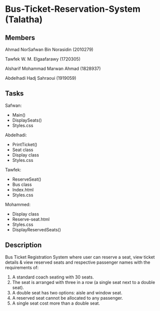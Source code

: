 # Bus-Ticket-Reservation-System (Talatha)

## Members
Ahmad NorSafwan Bin Norasidin (2010279)

Tawfek W. M. Elgaafarawy (1720305)

Alsharif Mohammad Marwan Ahmad (1828937)

Abdelhadi Hadj Sahraoui (1919059)

## Tasks
Safwan:
- Main()
- DisplaySeats()
- Styles.css

Abdelhadi:
- PrintTicket()
- Seat class
- Display class
- Styles.css

Tawfek:
- ReserveSeat()
- Bus class
- Index.html
- Styles.css

Mohammed:
- Display class
- Reserve-seat.html
- Styles.css
- DisplayReservedSeats()

## Description
Bus Ticket Registration System where user can reserve a seat, view ticket details & view reserved seats and respective passenger names with the requirements of:
1. A standard coach seating with 30 seats.
2. The seat is arranged with three in a row (a single seat next to a double seat).
3. A double seat has two options: aisle and window seat.
4. A reserved seat cannot be allocated to any passenger.
5. A single seat cost more than a double seat.
